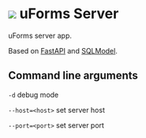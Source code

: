 # ![](https://flat.badgen.net/static/version/1.0.1/green) uForms Server

uForms server app.

Based on [FastAPI](https://fastapi.tiangolo.com 'FastAPI') and [SQLModel](https://sqlmodel.tiangolo.com 'SQLModel').

## Command line arguments

`-d` debug mode

`--host=<host>` set server host

`--port=<port>` set server port
